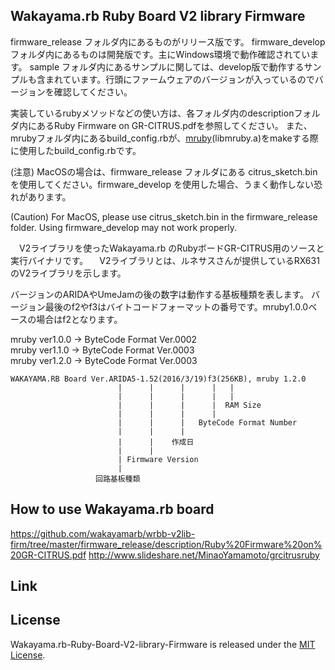Wakayama.rb Ruby Board V2 library Firmware
------
firmware_release フォルダ内にあるものがリリース版です。
firmware_develop フォルダ内にあるものは開発版です。主にWindows環境で動作確認されています。
sample フォルダ内にあるサンプルに関しては、develop版で動作するサンプルも含まれています。行頭にファームウェアのバージョンが入っているのでバージョンを確認してください。

実装しているrubyメソッドなどの使い方は、各フォルダ内のdescriptionフォルダ内にあるRuby Firmware on GR-CITRUS.pdfを参照してください。
また、mrubyフォルダ内にあるbuild_config.rbが、[mruby](https://github.com/mruby/mruby)(libmruby.a)をmakeする際に使用したbuild_config.rbです。

(注意)
MacOSの場合は、firmware_release フォルダにある citrus_sketch.binを使用してください。firmware_develop を使用した場合、うまく動作しない恐れがあります。

(Caution)
For MacOS, please use citrus_sketch.bin in the firmware_release folder. Using firmware_develop may not work properly.

　V2ライブラリを使ったWakayama.rb のRubyボードGR-CITRUS用のソースと実行バイナリです。
　V2ライブラリとは、ルネサスさんが提供しているRX631のV2ライブラリを示します。

  バージョンのARIDAやUmeJamの後の数字は動作する基板種類を表します。
  バージョン最後のf2やf3はバイトコードフォーマットの番号です。mruby1.0.0ベースの場合はf2となります。

  mruby ver1.0.0 -> ByteCode Format Ver.0002  
  mruby ver1.1.0 -> ByteCode Format Ver.0003  
  mruby ver1.2.0 -> ByteCode Format Ver.0003  

    WAKAYAMA.RB Board Ver.ARIDA5-1.52(2016/3/19)f3(256KB), mruby 1.2.0
                            |      |      |      |   |
                            |      |      |      |   |
                            |      |      |      |  RAM Size
                            |      |      |      |
                            |      |      |   ByteCode Format Number
                            |      |      |
                            |      |    作成日
                            |      |
                            | Firmware Version
                            |
                       回路基板種類


How to use Wakayama.rb board
------
https://github.com/wakayamarb/wrbb-v2lib-firm/tree/master/firmware_release/description/Ruby%20Firmware%20on%20GR-CITRUS.pdf
http://www.slideshare.net/MinaoYamamoto/grcitrusruby

Link
------


License
------
 Wakayama.rb-Ruby-Board-V2-library-Firmware is released under the [MIT License](MITL).
